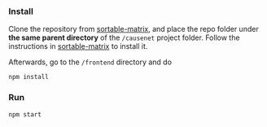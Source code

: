 ### Install

Clone the repository from [sortable-matrix](https://github.com/kenns29/sortable-matrix), and place the repo folder under **the same parent directory** of the `/causenet` project folder. Follow the instructions in [sortable-matrix](https://github.com/kenns29/sortable-matrix) to install it.

Afterwards, go to the `/frontend` directory and do

```
npm install
```

### Run

```
npm start
```
